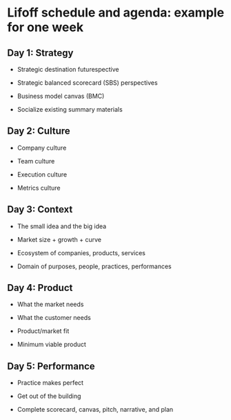 # Lifoff schedule and agenda: example for one week


## Day 1: Strategy

  * Strategic destination futurespective

  * Strategic balanced scorecard (SBS) perspectives

  * Business model canvas (BMC)

  * Socialize existing summary materials


## Day 2: Culture

  * Company culture

  * Team culture

  * Execution culture

  * Metrics culture


## Day 3: Context

  * The small idea and the big idea

  * Market size + growth + curve

  * Ecosystem of companies, products, services

  * Domain of purposes, people, practices, performances


## Day 4: Product

  * What the market needs

  * What the customer needs

  * Product/market fit

  * Minimum viable product


## Day 5: Performance

  * Practice makes perfect

  * Get out of the building

  * Complete scorecard, canvas, pitch, narrative, and plan
